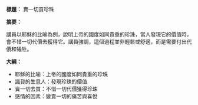 **標題：** 賣一切買珍珠

**摘要：**

講員以耶穌的比喻為例，說明上帝的國度如同貴重的珍珠，當人發現它的價值時，會不惜一切代價去獲得它。講員強調，這個過程並非輕鬆或舒適，而是需要付出代價和犧牲。

**大綱：**

* 耶穌的比喻：上帝的國度如同貴重的珍珠
* 識貨的生意人：發現珍珠的價值
* 賣一切去買：不惜一切代價獲得珍珠
* 感情的因素：變賣一切的痛苦與喜悅